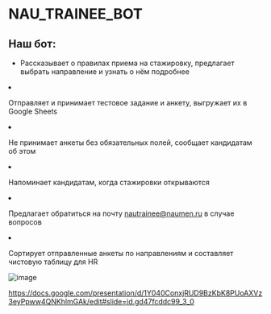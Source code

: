 # NAU_TRAINEE_BOT
## Наш бот:

- Рассказывает о правилах приема на стажировку, предлагает выбрать направление и узнать о нём подробнее</ul>

- Отправляет и принимает тестовое задание и анкету, выгружает их в Google Sheets

- Не принимает анкеты без обязательных полей, сообщает кандидатам об этом

- Напоминает кандидатам, когда стажировки открываются

- Предлагает обратиться на почту nautrainee@naumen.ru в случае вопросов

- Сортирует отправленные анкеты по направлениям и составляет чистовую таблицу для HR

![image](https://user-images.githubusercontent.com/43697696/115986557-62cbfa80-a5b9-11eb-9ec1-6835be1b857b.png)

https://docs.google.com/presentation/d/1Y040ConxjRUD9BzKbK8PUoAXVz3eyPpww4QNKhlmGAk/edit#slide=id.gd47fcddc99_3_0
